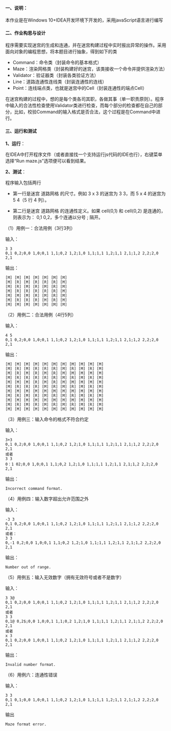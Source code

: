 

#### 一、说明：

本作业是在Windows 10+IDEA开发环境下开发的，采用javaScript语言进行编写

#### 二、作业构思与设计

程序需要实现迷宫的生成和连通，并在迷宫构建过程中实时报出异常的操作。采用面向对象的编程思想，将本题目进行抽象，得到如下的类

- Command：命令类（封装命令的基本格式）
- Maze：渲染网格类（封装构建好的迷宫，该类接收一个命令并提供渲染方法）
- Validator：验证器类（封装各类验证方法）
- Line：道路连通性连线类（封装连通性的连线）
- Point：连线端点类，也就是迷宫中的Cell（封装连通性的端点Cell）

在迷宫构建的过程中，想的是每个类各司其职，各做其事（单一职责原则）。程序中输入的合法性检查使用Validator类进行检查，而每个部分的检查都在自己的部分，比如，校验Command的输入格式是否合法，这个过程是在Command中进行。

#### 三、运行和测试

**1、运行**：

在IDEA中打开程序文件（或者直接找一个支持运行js代码的IDE也行），右键菜单选择“Run maze.js”选项便可以看到结果。

**2、测试**：

程序输入包括两行

- ​第一行是迷宫 道路网格 的尺寸。例如 3 x 3 的迷宫为 3 3，而 5 x 4 的迷宫为 5 4（5 行 4 列）。 

- ​第二行是迷宫 道路网格 的连通性定义。如果 cell(0,1) 和 cell(0,2) 是连通的，则表示为： 0,1 0,2，多个连通以分号 ; 隔开。 

（1）用例一：合法用例（3行3列）

输入：

```
3 3
0,1 0,2;0,0 1,0;0,1 1,1;0,2 1,2;1,0 1,1;1,1 1,2;1,1 2,1;1,2 2,2;2,0 2,1
```

输出：

```
[M] [M] [M] [M] [M] [M] [M] 
[M] [R] [M] [R] [R] [R] [M] 
[M] [R] [M] [R] [M] [R] [M] 
[M] [R] [R] [R] [R] [R] [M] 
[M] [M] [M] [R] [M] [R] [M] 
[M] [R] [R] [R] [M] [R] [M] 
[M] [M] [M] [M] [M] [M] [M] 
```

（2）用例二：合法用例（4行5列）

输入：

```
4 5
0,1 0,2;0,0 1,0;0,1 1,1;0,2 1,2;1,0 1,1;1,1 1,2;1,1 2,1;1,2 2,2;2,0 2,1
```

输出：

```
[M] [M] [M] [M] [M] [M] [M] [M] [M] [M] [M] 
[M] [R] [M] [R] [R] [R] [M] [R] [M] [R] [M] 
[M] [R] [M] [R] [M] [R] [M] [M] [M] [M] [M] 
[M] [R] [R] [R] [R] [R] [M] [R] [M] [R] [M] 
[M] [M] [M] [R] [M] [R] [M] [M] [M] [M] [M] 
[M] [R] [R] [R] [M] [R] [M] [R] [M] [R] [M] 
[M] [M] [M] [M] [M] [M] [M] [M] [M] [M] [M] 
[M] [R] [M] [R] [M] [R] [M] [R] [M] [R] [M] 
[M] [M] [M] [M] [M] [M] [M] [M] [M] [M] [M] 
[M] [R] [M] [R] [M] [R] [M] [R] [M] [R] [M] 
[M] [M] [M] [M] [M] [M] [M] [M] [M] [M] [M] 
```

（3）用例三：输入命令的格式不符合约定

输入：

```
3+3
0,1 0,2;0,0 1,0;0,1 1,1;0,2 1,2;1,0 1,1;1,1 1,2;1,1 2,1;1,2 2,2;2,0 2,1
或者
3 3
0：1 02;0,0 1,0;0,1 1,1;0,2 1,2;1,0 1,1;1,1 1,2;1,1 2,1;1,2 2,2;2,0 2,1
```

输出：

```
Incorrect command format.
```

（4）用例四：输入数字超出允许范围之外

输入：

```
-3 3
0,1 0,2;0,0 1,0;0,1 1,1;0,2 1,2;1,0 1,1;1,1 1,2;1,1 2,1;1,2 2,2;2,0 2,1
或者：
3 3
0,-1 0,2;0,0 1,0;0,1 1,1;0,2 1,2;1,0 1,1;1,1 1,2;1,1 2,1;1,2 2,2;2,0 2,1
```

输出：

```
Number out of range.
```

（5）用例五：输入无效数字（拥有无效符号或者不是数字）

输入：

```
3 3@
0,1 0,2;0,0 1,0;0,1 1,1;0,2 1,2;1,0 1,1;1,1 1,2;1,1 2,1;1,2 2,2;2,0 2,1
或者
3 3
0,1@ 0,2$;0,0 1,0;0,1 1,1;0,2 1,2;1,0 1,1;1,1 1,2;1,1 2,1;1,2 2,2;2,0 2,1
或者
x 3
0,1 0,2;0,0 1,0;0,1 1,1;0,2 1,2;1,0 1,1;1,1 1,2;1,1 2,1;1,2 2,2;2,0 2,1
```

输出：

```
Invalid number format.
```

（6）用例六：连通性错误

输入：

```
3 3
0,1 0,1;0,0 1,0;0,1 1,1;0,2 1,2;1,0 1,1;1,1 1,2;1,1 2,1;1,2 2,2;2,0 2,1
```

输出

```
Maze format error.
```





